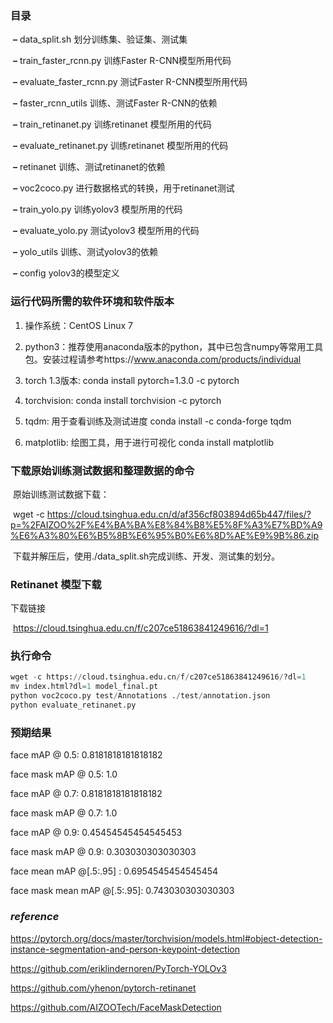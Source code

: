 
###  目录


​		**–** data_split.sh 划分训练集、验证集、测试集



​		**–**  train_faster_rcnn.py 训练Faster R-CNN模型所用代码

​		**–**  evaluate_faster_rcnn.py 测试Faster R-CNN模型所用代码

​		**–** faster_rcnn_utils 训练、测试Faster R-CNN的依赖



​		**–** train_retinanet.py 训练retinanet 模型所用的代码

​		**–** evaluate_retinanet.py 训练retinanet 模型所用的代码

​		**–** retinanet 训练、测试retinanet的依赖

​		**–** voc2coco.py 进行数据格式的转换，用于retinanet测试



​		**–** train_yolo.py 训练yolov3 模型所用的代码

​		**–** evaluate_yolo.py 测试yolov3 模型所用的代码

​		**–** yolo_utils 训练、测试yolov3的依赖

​		**–** config yolov3的模型定义






### 运行代码所需的软件环境和软件版本

1. 操作系统：CentOS Linux 7

2. python3：推荐使用anaconda版本的python，其中已包含numpy等常用工具包。安装过程请参考https://www.anaconda.com/products/individual

3. torch 1.3版本:  conda install pytorch=1.3.0 -c pytorch

4. torchvision:  conda install torchvision -c pytorch

5. tqdm: 用于查看训练及测试进度 conda install -c conda-forge tqdm 

6. matplotlib: 绘图工具，用于进行可视化 conda install matplotlib




 

### 下载原始训练测试数据和整理数据的命令

​	原始训练测试数据下载：

​	wget -c  https://cloud.tsinghua.edu.cn/d/af356cf803894d65b447/files/?p=%2FAIZOO%2F%E4%BA%BA%E8%84%B8%E5%8F%A3%E7%BD%A9%E6%A3%80%E6%B5%8B%E6%95%B0%E6%8D%AE%E9%9B%86.zip

​	下载并解压后，使用./data_split.sh完成训练、开发、测试集的划分。








### Retinanet 模型下载

   下载链接

​	https://cloud.tsinghua.edu.cn/f/c207ce51863841249616/?dl=1

### 执行命令

```python
wget -c https://cloud.tsinghua.edu.cn/f/c207ce51863841249616/?dl=1
mv index.html?dl=1 model_final.pt
python voc2coco.py test/Annotations ./test/annotation.json
python evaluate_retinanet.py
```




### 预期结果

face  mAP @ 0.5: 0.8181818181818182

face mask mAP @ 0.5: 1.0

face  mAP @ 0.7: 0.8181818181818182

face mask mAP @ 0.7: 1.0

face  mAP @ 0.9: 0.45454545454545453

face mask mAP @ 0.9: 0.303030303030303

face mean mAP @[.5:.95] : 0.6954545454545454

face mask mean mAP @[.5:.95]: 0.743030303030303







### *reference*
https://pytorch.org/docs/master/torchvision/models.html#object-detection-instance-segmentation-and-person-keypoint-detection

https://github.com/eriklindernoren/PyTorch-YOLOv3

https://github.com/yhenon/pytorch-retinanet

https://github.com/AIZOOTech/FaceMaskDetection
